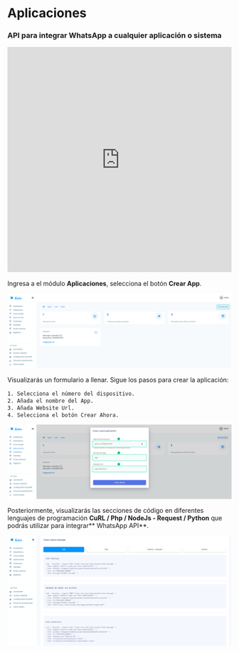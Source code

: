 # Aplicaciones

### API para integrar WhatsApp a cualquier aplicación o sistema

<iframe width="100%" height="505" src="https://www.youtube.com/embed/aALbSPeBPUk" title="YouTube video player" frameborder="0" allow="accelerometer; autoplay; clipboard-write; encrypted-media; gyroscope; picture-in-picture; web-share" allowfullscreen></iframe>

Ingresa a el módulo **Aplicaciones**, selecciona el botón **Crear App**.

![Alt text](img/aplicaciones_01.png)

Visualizarás un formulario a llenar. Sigue los pasos para crear la aplicación:



    1. Selecciona el número del dispositivo.
    2. Añada el nombre del App.
    3. Añada Website Url.
    4. Selecciona el botón Crear Ahora.

![Alt text](img/aplicaciones_02.png)

Posteriormente, visualizarás las secciones de código en diferentes lenguajes de programación **CuRL / Php / NodeJs - Request / Python** que podrás utilizar para integrar** WhatsApp API**.

![Alt text](img/aplicaciones_03.png)




   

